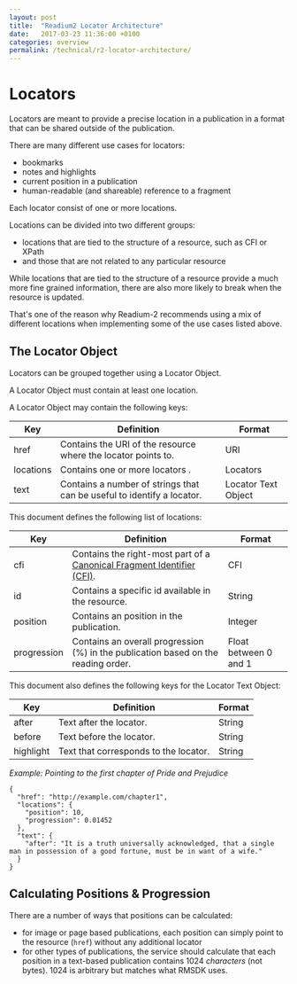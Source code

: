 ```yaml
---
layout: post
title:  "Readium2 Locator Architecture"
date:   2017-03-23 11:36:00 +0100
categories: overview
permalink: /technical/r2-locator-architecture/
---
```


# Locators

Locators are meant to provide a precise location in a publication in a format that can be shared outside of the publication.

There are many different use cases for locators:

* bookmarks
* notes and highlights
* current position in a publication
* human-readable (and shareable) reference to a fragment

Each locator consist of one or more locations.

Locations can be divided into two different groups:

* locations that are tied to the structure of a resource, such as CFI or XPath
* and those that are not related to any particular resource

While locations that are tied to the structure of a resource provide a much more fine grained information, there are also more likely to break when the resource is updated.

That's one of the reason why Readium-2 recommends using a mix of different locations when implementing some of the use cases listed above.


## The Locator Object

Locators can be grouped together using a Locator Object.

A Locator Object must contain at least one location.

A Locator Object may contain the following keys:

| Key  | Definition | Format |
| ---- | ---------- | ------ | 
| href  | Contains the URI of the resource where the locator points to. | URI |
| locations  | Contains one or more locators . | Locators |
| text  | Contains a number of strings that can be useful to identify a locator.  | Locator Text Object |

This document defines the following list of locations:

| Key  | Definition | Format |
| ---- | ---------- | ------ | 
| cfi  | Contains the right-most part of a [Canonical Fragment Identifier  (CFI)](http://www.idpf.org/epub/linking/cfi/epub-cfi.html).  | CFI |
| id  | Contains a specific id available in the resource.  | String |
| position  | Contains an position in the publication.  | Integer |
| progression  | Contains an overall progression (%) in the publication based on the reading order.  | Float between 0 and 1 |

This document also defines the following keys for the Locator Text Object:

| Key  | Definition | Format |
| ---- | ---------- | ------ | 
| after  | Text after the locator.| String |
| before  | Text before the locator.  | String |
| highlight  | Text that corresponds to the locator.  | String |

*Example: Pointing to the first chapter of Pride and Prejudice*

```
{
  "href": "http://example.com/chapter1",
  "locations": {
    "position": 10,
    "progression": 0.01452
  },
  "text": {
    "after": "It is a truth universally acknowledged, that a single man in possession of a good fortune, must be in want of a wife."
  }
}
```

## Calculating Positions & Progression


There are a number of ways that positions can be calculated:

* for image or page based publications, each position can simply point to the resource (`href`) without any additional locator
* for other types of publications, the service should calculate that each position in a text-based publication contains 1024 _characters_ (not bytes). 1024 is arbitrary but matches what RMSDK uses.

